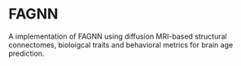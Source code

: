 # FAGNN

A implementation of FAGNN using diffusion MRI-based structural connectomes, bioloigcal traits and behavioral metrics for brain age prediction.
